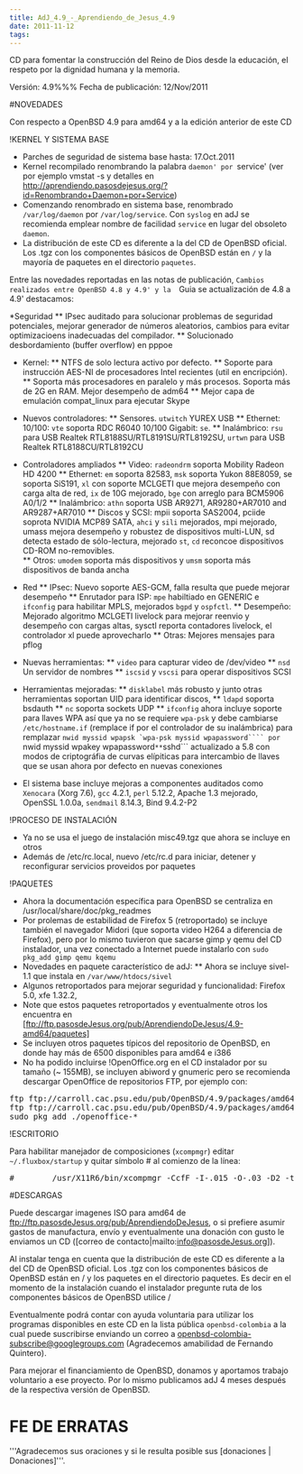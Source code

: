 ```yaml
---
title: AdJ_4.9_-_Aprendiendo_de_Jesus_4.9
date: 2011-11-12
tags:
---
```

CD para fomentar la construcción del Reino de Dios desde la educación,
el respeto por la dignidad humana y la memoria.

Versión: 4.9%%%
Fecha de publicación: 12/Nov/2011

#NOVEDADES

Con respecto a OpenBSD 4.9 para amd64 y a la edición anterior de este CD

!KERNEL Y SISTEMA BASE

* Parches de seguridad de sistema base hasta:  17.Oct.2011
* Kernel recompilado renombrando la palabra `daemon' por `service' (ver por ejemplo vmstat -s y detalles en http://aprendiendo.pasosdejesus.org/?id=Renombrando+Daemon+por+Service)
* Comenzando renombrado en sistema base, renombrado ```/var/log/daemon``` por ```/var/log/service```.  Con ```syslog``` en adJ se recomienda emplear nombre de facilidad ```service``` en lugar del obsoleto ```daemon```.
* La distribución de este CD es diferente a la del CD de OpenBSD oficial.   Los .tgz con los componentes básicos de OpenBSD están en ```/```  y la mayoría de paquetes en el directorio ```paquetes```.  



Entre las novedades reportadas en las notas de publicación, 
`Cambios realizados entre OpenBSD 4.8 y 4.9' y la 
`Guia se actualización de 4.8 a 4.9' destacamos:

*Seguridad
** IPsec auditado para solucionar problemas de seguridad potenciales, mejorar generador de números aleatorios, cambios para evitar optimizacioens inadecuadas del compilador.
** Solucionado desbordamiento (buffer overflow) en pppoe

* Kernel: 
** NTFS de solo lectura activo por defecto. 
** Soporte para instrucción AES-NI de procesadores Intel recientes (util en encripción). 
** Soporta más procesadores en paralelo y más procesos.   Soporta más de 2G en RAM. Mejor desempeño de adm64
** Mejor capa de emulación compat_linux para ejecutar Skype

* Nuevos controladores: 
** Sensores. ```utwitch``` YUREX USB
** Ethernet: 10/100: ```vte``` soporta RDC R6040 10/100 Gigabit: ```se```. 
** Inalámbrico: ```rsu``` para USB Realtek RTL8188SU/RTL8191SU/RTL8192SU, ```urtwn``` para USB Realtek RTL8188CU/RTL8192CU
* Controladores ampliados
** Video: ```radeondrm``` soporta Mobility Radeon HD 4200
** Ethernet: ```em``` soporta 82583,  ```msk``` soporta Yukon 88E8059, se soporta SiS191, ```xl``` con soporte MCLGETI que mejora desempeño con carga alta de red, ```ix``` de 10G mejorado, ```bge``` con arreglo para BCM5906 A0/1/2
** Inalámbrico: ```athn``` soporta USB AR9271, AR9280+AR7010 and AR9287+AR7010 
** Discos y SCSI: mpii soporta SAS2004, pciide soprota NVIDIA MCP89 SATA, ```ahci``` y ```sili``` mejorados, mpi mejorado, umass mejora desempeño y robustez de dispositivos multi-LUN, sd detecta estado de sólo-lectura, mejorado ```st```, ```cd``` reconcoe dispositivos CD-ROM no-removibles.   
** Otros: ```umodem``` soporta más dispositivos y ```umsm``` soporta más dispositivos de banda ancha

* Red
** IPsec: Nuevo soporte AES-GCM, falla resulta que puede mejorar desempeño
** Enrutador para ISP: ```mpe``` habiltiado en GENERIC e ```ifconfig``` para habilitar MPLS, mejorados ```bgpd``` y ```ospfctl```.
** Desempeño: Mejorado algoritmo MCLGETI livelock para mejorar reenvio y desempeño con cargas altas, sysctl reporta contadores livelock, el controlador xl puede aprovecharlo
** Otras: Mejores mensajes para pflog

* Nuevas herramientas:
** ```video``` para capturar video de /dev/video
** ```nsd``` Un servidor de nombres
** ```iscsid``` y ```vscsi``` para operar dispositivos SCSI


* Herramientas mejoradas: 
** ```disklabel``` más robusto y junto otras herramientas soportan UID para identificar discos, 
** ```ldapd``` soporta bsdauth
** ```nc``` soporta sockets UDP
** ```ifconfig``` ahora incluye soporte para llaves WPA así que ya no se requiere ```wpa-psk``` y debe cambiarse ```/etc/hostname.if``` (remplace if por el controlador de su inalámbrica) para remplazar ```nwid myssid wpapsk `wpa-psk myssid wpapassword```` por ```nwid myssid wpakey wpapassword```
** ```sshd``` actualizado a 5.8 con modos de criptográfia de curvas elípiticas para intercambio de llaves que se usan ahora por defecto en nuevas conexiones


* El sistema base incluye mejoras a componentes auditados como ```Xenocara``` (Xorg 7.6), ```gcc``` 4.2.1, ```perl``` 5.12.2, Apache 1.3 mejorado, OpenSSL 1.0.0a, ```sendmail``` 8.14.3, Bind 9.4.2-P2

!PROCESO DE INSTALACIÓN

* Ya no se usa el juego de instalación misc49.tgz que ahora se incluye en otros
* Además de /etc/rc.local, nuevo /etc/rc.d para iniciar, detener y reconfigurar servicios proveidos por paquetes

!PAQUETES

* Ahora la documentación específica para OpenBSD se centraliza en /usr/local/share/doc/pkg_readmes
* Por prolemas de estabilidad de Firefox 5 (retroportado) se incluye también el navegador Midori (que soporta video H264 a diferencia de Firefox), pero por lo mismo tuvieron que sacarse gimp  y qemu del CD instalador, una vez conectado a Internet puede instalarlo con ```sudo pkg_add gimp qemu kqemu```
* Novedades en paquete característico de adJ: 
** Ahora se incluye sivel-1.1 que instala en ```/var/www/htdocs/sivel```
* Algunos retroportados para mejorar seguridad y funcionalidad:  Firefox 5.0, xfe 1.32.2, 
* Note que estos paquetes retroportados y eventualmente otros los encuentra en [ftp://ftp.pasosdeJesus.org/pub/AprendiendoDeJesus/4.9-amd64/paquetes]
* Se incluyen otros paquetes típicos del repositorio de OpenBSD, en donde hay   más de 6500 disponibles para amd64 e i386
* No ha podido incluirse !OpenOffice.org en el CD instalador por su tamaño (~ 155MB), se incluyen abiword y gnumeric pero se recomienda descargar OpenOffice de repositorios FTP, por ejemplo con:
<pre>
ftp ftp://carroll.cac.psu.edu/pub/OpenBSD/4.9/packages/amd64/openoffice-3.3.0rc9v0.tgz 
ftp ftp://carroll.cac.psu.edu/pub/OpenBSD/4.9/packages/amd64/openoffice-i18n-es-3.3.rc9v0.tgz
sudo pkg_add ./openoffice-*
</pre>

!ESCRITORIO

Para habilitar manejador de composiciones (```xcompmgr```) 
editar ```~/.fluxbox/startup``` y quitar símbolo # al comienzo de la línea:
<pre>
#        /usr/X11R6/bin/xcompmgr -CcfF -I-.015 -O-.03 -D2 -t-1 -l-3 -r4.2 -o.5 &
</pre>

#DESCARGAS

Puede descargar imagenes ISO para amd64 de ftp://ftp.pasosdeJesus.org/pub/AprendiendoDeJesus, o si prefiere asumir gastos de manufactura, envío y eventualmente una donación con gusto le enviamos un CD ([correo de contacto|mailto:info@pasosdeJesus.org]).

Al instalar tenga en cuenta que la distribución de este CD es diferente 
a la del CD de OpenBSD oficial. Los .tgz con los componentes básicos de OpenBSD están en / y los paquetes en el directorio paquetes.  Es decir en el momento de la instalación cuando el instalador pregunte ruta de los componentes básicos de OpenBSD utilice /

Eventualmente podrá contar con ayuda voluntaria para utilizar los programas disponibles en este CD en la lista pública ```openbsd-colombia``` a la cual puede suscribirse enviando un correo a openbsd-colombia-subscribe@googlegroups.com (Agradecemos amabilidad de Fernando Quintero).

Para mejorar el financiamiento de OpenBSD, donamos y aportamos trabajo voluntario a ese proyecto.  Por lo mismo publicamos adJ 4 meses después de la respectiva versión de OpenBSD.

# FE DE ERRATAS
 
'''Agradecemos sus oraciones y si le resulta posible sus [donaciones | Donaciones]'''.
